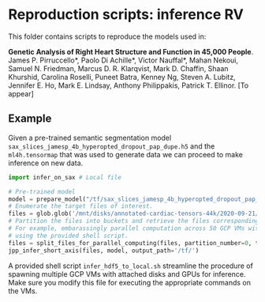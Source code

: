 # Reproduction scripts: inference RV

This folder contains scripts to reproduce the models used in:

**Genetic Analysis of Right Heart Structure and Function in 45,000 People**. James P. Pirruccello*, Paolo Di Achille*, Victor Nauffal*, Mahan Nekoui, Samuel N. Friedman, Marcus D. R. Klarqvist, Mark D. Chaffin, Shaan Khurshid, Carolina Roselli, Puneet Batra, Kenney Ng, Steven A. Lubitz, Jennifer E. Ho, Mark E. Lindsay, Anthony Philippakis, Patrick T. Ellinor. [To appear]

## Example

Given a pre-trained semantic segmentation model `sax_slices_jamesp_4b_hyperopted_dropout_pap_dupe.h5` and the `ml4h.tensormap` that was used to generate data we can proceed to make inference on new data.

```py
import infer_on_sax # Local file

# Pre-trained model
model = prepare_model("/tf/sax_slices_jamesp_4b_hyperopted_dropout_pap_dupe.h5", ml4h.tensormap.ukb.mri.cine_segmented_sax_slice_jamesp)
# Enumerate the target files of interest.
files = glob.glob('/mnt/disks/annotated-cardiac-tensors-44k/2020-09-21/*.hd5')
# Partition the files into buckets and retrieve the files corresponding to that bucket.
# For example, embarassingly parallel computation across 50 GCP VMs with NVidia P4 GPUs
# using the provided shell script.
files = split_files_for_parallel_computing(files, partition_number=0, total_partitions=50)
jpp_infer_short_axis(files, model, output_path='/tf/')
```

A provided shell script `infer_hdf5_to_local.sh` streamline the procedure of spawning multiple GCP VMs with attached disks and GPUs for inference. Make sure you modify this file for executing the appropriate commands on the VMs.
